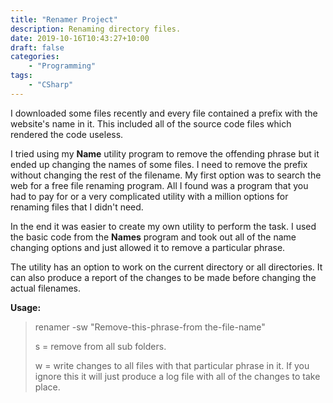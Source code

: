 ```yaml
---
title: "Renamer Project"
description: Renaming directory files.
date: 2019-10-16T10:43:27+10:00
draft: false
categories:
    - "Programming"
tags:
    - "CSharp"
---
```


I downloaded some files recently and every file contained a prefix with the website's name in it. This included all of the source code files which rendered the code useless.

I tried using my **Name** utility program to remove the offending phrase but it ended up changing the names of some files. I need to remove the prefix without changing the rest of the filename. My first option was to search the web for a free file renaming program. All I found was a program that you had to pay for or a very complicated utility with a million options for renaming files that I didn't need.

In the end it was easier to create my own utility to perform the task. I used the basic code from the **Names** program and took out all of the name changing options and just allowed it to remove a particular phrase.

The utility has an option to work on the current directory or all directories. It can also produce a report of the changes to be made before changing the actual filenames.

**Usage:**

> renamer -sw "Remove-this-phrase-from the-file-name"       
>       
> s = remove from all sub folders.      
>       
> w = write changes to all files with that particular phrase in it. If you ignore this it will just produce  a log file with all of the changes to take place.
